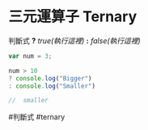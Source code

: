 # 三元運算子 Ternary

判斷式 **?** *true(執行這裡)* **:** *false(執行這裡)*
```js
var num = 3;

num > 10 
? console.log("Bigger")
: console.log("Smaller")

//  smaller
```

#判斷式 
#ternary
